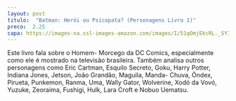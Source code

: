 ```yaml
---
layout: post
titulo:  "Batman: Herói ou Psicopata? (Personagens Livro 1)"
preco:  2.25
capa: https://images-na.ssl-images-amazon.com/images/I/51qOmjEkcRL._SY346_.jpg
---
```


Este livro fala sobre o Homem- Morcego da DC Comics, especialmente como ele é mostrado na televisão brasileira. Também analisa outros personagens como Eric Cartman, Esquilo Secreto, Goku, Harry Potter, Indiana Jones, Jetson, João Grandão, Maguila, Manda- Chuva, Öndex, Pirueta, Punkemon, Ranma, Uma, Wally Gator, Wolverine, Xodó da Vovó, Yuzuke, Zeoraima, Fushigi, Hulk, Lara Croft e Nobuo Uematsu.